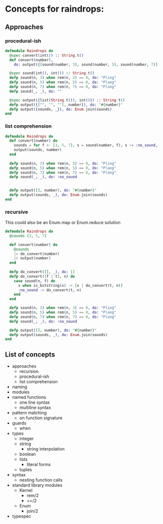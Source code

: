 # Concepts for raindrops:

## Approaches

### procedural-ish

```elixir
defmodule Raindrops do
  @spec convert(int()) :: String.t()
  def convert(number),
    do: output({[sound(number, 3), sound(number, 5), sound(number, 7)], number})

  @spec sound(int(), int()) :: String.t()
  defp sound(n, 3) when rem(n, 3) == 0, do: "Pling"
  defp sound(n, 5) when rem(n, 5) == 0, do: "Plang"
  defp sound(n, 7) when rem(n, 7) == 0, do: "Plong"
  defp sound(_, _), do: ""

  @spec output({list(String.t()), int()}) :: String.t()
  defp output({["", "", ""], number}), do: "#{number}"
  defp output({sounds, _}), do: Enum.join(sounds)
end
```

### list comprehension

```elixir
defmodule Raindrops do
  def convert(number) do
    sounds = for f <- [3, 5, 7], s = sound(number, f), s != :no_sound, do: s
    output(sounds, number)
  end
    
  defp sound(n, 3) when rem(n, 3) == 0, do: "Pling"
  defp sound(n, 5) when rem(n, 5) == 0, do: "Plang"
  defp sound(n, 7) when rem(n, 7) == 0, do: "Plong"
  defp sound(_, _), do: :no_sound

  
  defp output([], number), do: "#{number}"
  defp output(sounds, _), do: Enum.join(sounds)
end
```

### recursive

This could also be an Enum.map or Enum.reduce solution

```elixir
defmodule Raindrops do
  @sounds [3, 5, 7]

  def convert(number) do
    @sounds
    |> do_convert(number)
    |> output(number)
  end
  
  defp do_convert([], _), do: []
  defp do_convert([f | t], n) do
    case sound(n, f) do
      s when is_bitstring(s) -> [s | do_convert(t, n)]
      :no_sound -> do_convert(t, n)
    end
  end

  defp sound(n, 3) when rem(n, 3) == 0, do: "Pling"
  defp sound(n, 5) when rem(n, 5) == 0, do: "Plang"
  defp sound(n, 7) when rem(n, 7) == 0, do: "Plong"
  defp sound(_, _), do: :no_sound

  defp output([], number), do: "#{number}"
  defp output(sounds, _), do: Enum.join(sounds)
end
```

## List of concepts

- approaches
  - recursion
  - procedural-ish
  - list comprehension
- naming
- modules
- named functions
  - one line syntax
  - multiline syntax
- pattern matching
  - on function signature
- guards
  - when
- types
  - integer
  - string
    - string interpolation
  - boolean
  - lists
    - literal forms
  - tuples
- syntax
  - nesting function calls
- standard library modules
  - Kernel
    - rem/2
    - ==/2
  - Enum
    - join/2
- typespec
